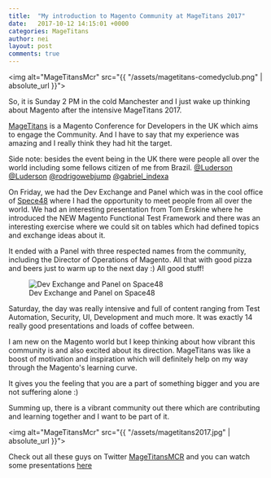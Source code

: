 ```yaml
---
title:  "My introduction to Magento Community at MageTitans 2017"
date:   2017-10-12 14:15:01 +0000
categories: MageTitans
author: nei
layout: post
comments: true
---
```


<img alt="MageTitansMcr" src="{{ "/assets/magetitans-comedyclub.png" | absolute_url }}">

So, it is Sunday 2 PM in the cold Manchester and I just wake up thinking about Magento after the intensive MageTitans 2017.

[MageTitans](http://uk.magetitans.com/) is a Magento Conference for Developers in the UK which aims to engage the Community. And I have to say that my experience was amazing and I really think they had hit the target.

Side note: besides the event being in the UK there were people all over the world including some fellows citizen of me from Brazil. [@Luderson](https://twitter.com/Luderson) [@Luderson](https://twitter.com/Luderson) [@rodrigowebjump](https://twitter.com/rodrigowebjump) [@gabriel_indexa](https://twitter.com/gabriel_indexa)

On Friday, we had the Dev Exchange and Panel which was in the cool office of [Spece48](https://www.space48.com/) where I had the opportunity to meet people from all over the world. We had an interesting presentation from Tom Erskine where he introduced the NEW Magento Functional Test Framework and there was an interesting exercise where we could sit on tables which had defined topics and exchange ideas about it. 

It ended with a Panel with three respected names from the community, including the Director of Operations of Magento. All that with good pizza and beers just to warm up to the next day :) All good stuff!

<figure>
    <img alt="Dev Exchange and Panel on Space48" src="{{ "/assets/magetitans-space48.png" | absolute_url }}">
    <figcaption>Dev Exchange and Panel on Space48</figcaption>
</figure>

Saturday, the day was really intensive and full of content ranging from Test Automation, Security, UI, Development and much more. It was exactly 14 really good presentations and loads of coffee between.

I am new on the Magento world but I keep thinking about how vibrant this community is and also excited about its direction. MageTitans was like a boost of motivation and inspiration which will definitely help on my way through the Magento's learning curve.

It gives you the feeling that you are a part of something bigger and you are not suffering alone :)

Summing up, there is a vibrant community out there which are contributing and learning together and I want to be part of it.

<img alt="MageTitansMcr" src="{{ "/assets/magetitans2017.jpg" | absolute_url }}">

Check out all these guys on Twitter [MageTitansMCR](https://twitter.com/hashtag/MageTitansMCR) and you can watch some presentations [here](https://www.pscp.tv/MageTitans/1YqxoaBVZeEGv#)
